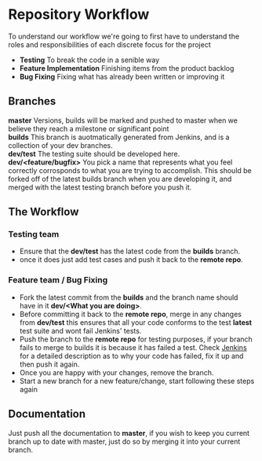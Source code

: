 # Repository Workflow

To understand our workflow we're going to first have to understand the roles and responsibilities of each discrete focus for the project 

* **Testing**  To break the code in a senible way   
* **Feature Implementation**  Finishing items from the product backlog  
* **Bug Fixing** Fixing what has already been written or improving it


## Branches
**master** Versions, builds will be marked and pushed to master when we believe they reach a milestone or significant point  
**builds** This branch is auotmatically generated from Jenkins, and is a collection of your dev branches.  
**dev/test** The testing suite should be developed here.  
**dev/\<feature/bugfix\>** You pick a name that represents what you feel correctly corrosponds to what you are trying to accomplish. This should  be forked off of the latest builds branch when you are developing it, and merged with the latest testing branch before you push it.

## The Workflow
### Testing team 
- Ensure that the  **dev/test** has the latest code from the **builds** branch.
- once it does just add test cases and push it back to the **remote repo**.

### Feature team  / Bug Fixing
* Fork the latest commit from the **builds** and the branch name should have in it **dev/\<What you are doing\>**.
* Before committing it back to the **remote repo**, merge in any changes from **dev/test** this ensures that all your code conforms to the test **latest** test suite and wont fail Jenkins' tests.
* Push the branch to the **remote repo** for testing purposes, if your branch fails to merge to builds it is because it has failed a test. Check [Jenkins](http://dalesalter.net:8080) for a detailed description as to why your code has failed, fix it up and then push it again. 
* Once you are happy with your changes, remove the branch.
* Start a new branch for a new feature/change, start following these steps again

## Documentation
Just push all the documentation to **master**, if you wish to keep you current branch up to date with master, just do so by merging it into your current branch.